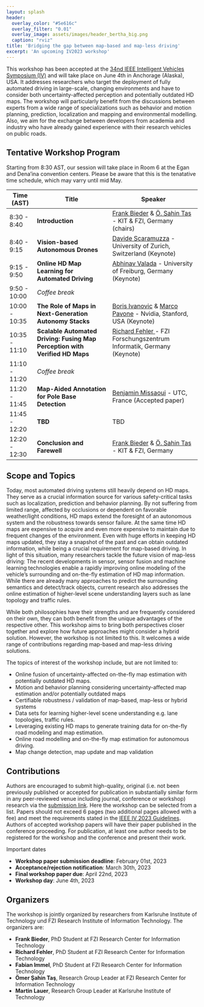 ```yaml
---
layout: splash
header:
  overlay_color: "#5e616c"
  overlay_filter: "0.01"
  overlay_image: assets/images/header_bertha_big.png
  caption: "rviz"
title: 'Bridging the gap between map-based and map-less driving'
excerpt: 'An upcoming IV2023 workshop'
---
```


This workshop has been accepted at the [34nd IEEE Intelligent Vehicles Symposium (IV)](https://2023.ieee-iv.org/) and will take place on June 4th in Anchorage (Alaska), USA. It addresses researchers who target the deployment of fully automated driving in large-scale, changing environments and have to consider both uncertainty-affected perception and potentially outdated HD maps. The workshop will particularly benefit from the discussions between experts from a wide range of specializations such as behavior and motion planning, prediction, localization and mapping and environmental modelling. Also, we aim for the exchange between developers from academia and industry who have already gained experience with their research vehicles on public roads.

## Tentative Workshop Program
Starting from 8:30 AST, our session will take place in Room 6 at the Egan and Dena’ina convention centers. Please be aware that this is the tenatative time schedule, which may varry until mid May.

|Time (AST)   | Title                  | Speaker |
|--------------|--------------------------------------|-----------|
|8:30 - 8:40 | **Introduction** | [Frank Bieder](https://www.mrt.kit.edu/mitarbeiter_bieder.php) & [Ö. Sahin Tas](https://www.omersahintas.com/) - KIT & FZI, Germany (chairs)
|8:40 - 9:15 | **Vision-based Autonomous Drones** | [Davide Scaramuzza](https://rpg.ifi.uzh.ch/people_scaramuzza.html) - University of Zurich, Switzerland (Keynote)
|9:15 - 9:50 | **Online HD Map Learning for Automated Driving** | [Abhinav Valada](https://rl.uni-freiburg.de/people/valada) - University of Freiburg, Germany (Keynote)
|9:50 - 10:00 | *Coffee break*
|10:00 - 10:35 | **The Role of Maps in Next-Generation Autonomy Stacks** | [Boris Ivanovic](https://www.borisivanovic.com) & [Marco Pavone](https://profiles.stanford.edu/marco-pavone) - Nvidia, Stanford, USA (Keynote)
|10:35 - 11:10 | **Scalable Automated Driving: Fusing Map Perception with Verified HD Maps** | [Richard Fehler ](https://www.linkedin.com/in/richard-fehler/?originalSubdomain=de) - FZI Forschungszentrum Informatik, Germany (Keynote)
|11:10 - 11:20 | *Coffee break*
|11:20 - 11:45 | **Map-Aided Annotation for Pole Base Detection** | [Benjamin Missaoui](https://kit-mrt.github.io/iv2023_workshop_bridging_the_gap) - UTC, France (Accepted paper)
|11:45 - 12:20 | **TBD** | TBD
|12:20 - 12:30 | **Conclusion and Farewell** | [Frank Bieder](https://www.mrt.kit.edu/mitarbeiter_bieder.php) & [Ö. Sahin Tas](https://www.omersahintas.com/) - KIT & FZI, Germany


## Scope and Topics

Today, most automated driving systems still heavily depend on HD maps. They serve as a crucial information source for various safety-critical tasks such as localization, prediction and behavior planning. By not suffering from limited range, affected by occlusions or dependent on favorable weather/light conditions, HD maps extend the foresight of an autonomous system and the robustness towards sensor failure. At the same time HD maps are expensive to acquire and even more expensive to maintain due to frequent changes of the environment. Even with huge efforts in keeping HD maps updated, they stay a snapshot of the past and can obtain outdated information, while being a crucial requirement for map-based driving. In light of this situation, many researchers tackle the future vision of map-less driving: The recent developments in sensor, sensor fusion and machine learning technologies enable a rapidly improving online modeling of the vehicle’s surrounding and on-the-fly estimation of HD map information. While there are already many approaches to predict the surrounding semantics and detect/track objects, current research also addresses the online estimation of higher-level scene understanding layers such as lane topology and traffic rules. 

While both philosophies have their strengths and are frequently considered on their own, they can both benefit from the unique advantages of the respective other. This workshop aims to bring both perspectives closer together and explore how future approaches might consider a hybrid solution. However, the workshop is not limited to this. It welcomes a wide range of contributions regarding map-based and map-less driving solutions.  

The topics of interest of the workshop include, but are not limited to:
- Online fusion of uncertainty-affected on-the-fly map estimation with potentially outdated HD maps.
- Motion and behavior planning considering uncertainty-affected map estimation and/or potentially outdated maps
- Certifiable robustness / validation of map-based, map-less or hybrid systems
- Data sets for learning higher-level scene understanding e.g. lane topologies, traffic rules.
- Leveraging existing HD maps to generate training data for on-the-fly road modeling and map estimation.
- Online road modelling and on-the-fly map estimation for autonomous driving.
- Map change detection, map update and map validation


## Contributions

Authors are encouraged to submit high-quality, original (i.e. not been previously published or accepted for publication in substantially similar form in any peer-reviewed venue including journal, conference or workshop) research via the [submission link](https://edas.info/newPaper.php?c=30459&track=115618). Here the workshop can be selected from a list. Papers should not exceed 6 pages (two additional pages allowed with a fee) and meet the requirements stated in the [IEEE IV 2023 Guidelines](https://2023.ieee-iv.org/paper-submission/). Authors of accepted workshop papers will have their paper published in the conference proceeding. For publication, at least one author needs to be registered for the workshop and the conference and present their work.

Important dates
- **Workshop paper submission deadline**: February 01st, 2023
- **Acceptance/rejection notification**: March 30th, 2023
- **Final workshop paper due**: April 22nd, 2023
- **Workshop day**: June 4th, 2023

## Organizers

The workshop is jointly organized by researchers from Karlsruhe Institute of Technology und FZI Research Institute of Information Technology. The organizers are:

- **Frank Bieder**, PhD Student at FZI Research Center for Information Technology
- **Richard Fehler**, PhD Student at FZI Research Center for Information Technology
- **Fabian Immel**, PhD Student at FZI Research Center for Information Technology
- **Ömer Şahin Taş**, Research Group Leader at FZI Research Center for Information Technology
- **Martin Lauer**, Research Group Leader at Karlsruhe Institute of Technology


